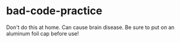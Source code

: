 # bad-code-practice
Don't do this at home. Сan cause brain disease. Be sure to put on an aluminum foil cap before use!
